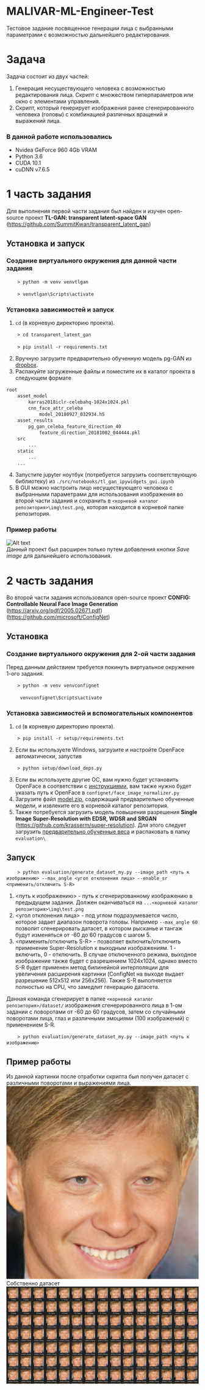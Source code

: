 # MALIVAR-ML-Engineer-Test
Тестовое задание посвященное генерации лица с выбранными параметрами с возможностью дальнейшего редактирования.

# Задача
Задача состоит из двух частей:

1. Генерация несуществующего человека с возможностью редактирования лица.
Скрипт с множеством гиперпараметров или окно с элементами управления.
2. Скрипт, который генерирует изображения ранее сгенерированного человека (головы) с комбинацией различных вращений и выражений лица.

### В данной работе использовались
* Nvidea GeForce 960 4Gb VRAM
* Python 3.6
* CUDA 10.1
* cuDNN v7.6.5
# 1 часть задания
Для выполнения первой части задания был найден и изучен open-source проект __TL-GAN: transparent latent-space GAN__ (https://github.com/SummitKwan/transparent_latent_gan)

## Установка и запуск
### Создание виртуального окружения для данной части задания  
```
    > python -m venv venvtlgan

    > venvtlgan\Scripts\activate
```
### Установка зависимостей и запуск  
1. ```cd``` (в корневую директорию проекта).  

```
    > cd transparent_latent_gan  

    > pip install -r requirements.txt
```
2. Вручную загрузите предварительно обученную модель pg-GAN из [dropbox](https://www.dropbox.com/sh/y1ryg8iq1erfcsr/AAB--PO5qAapwp8ILcgxE2I6a?dl=0).
3. Распакуйте загруженные файлы и поместите их в каталог проекта в следующем формате
```
root
    asset_model
        karras2018iclr-celebahq-1024x1024.pkl
        cnn_face_attr_celeba
            model_20180927_032934.h5
    asset_results
        pg_gan_celeba_feature_direction_40
            feature_direction_20181002_044444.pkl
    src
        ...
    static
        ...
    ...
```
4. Запустите jupyter ноутбук (потребуется загрузить соответствующую библиотеку) из ```./src/notebooks/tl_gan_ipywidgets_gui.ipynb``` 
5. В GUI можно настроить лицо несуществующего человека с выбранными параметрами  для использования изображения во второй части задания и сохранить в ```<корневой каталог репозитория>\img\test.png```, которая находится в корневой папке репозитория.

### Пример работы  
      
![Alt text](./gifs/online_demo_run_fast_01.gif?raw=true "Title")  
Данный проект был расширен только путем добавления кнопки _Save image_ для дальнейшего использования.

# 2 часть задания
Во второй части задания использовался open-source проект __CONFIG: Controllable Neural Face Image Generation__ (https://arxiv.org/pdf/2005.02671.pdf) (https://github.com/microsoft/ConfigNet)

## Установка
### Создание виртуального окружения для 2-ой части задания  
Перед данным действием требуется покинуть виртуальное окружение 1-ого задания.
```
    > python -m venv venvconfignet

     venvconfignet\Scripts\activate
```
### Установка зависимостей и вспомогательных компонентов
1. ```cd``` (в корневую директорию проекта).  
```
    > pip install -r setup/requirements.txt
```
2. Если вы используете Windows, загрузите и настройте OpenFace автоматически, запустив 
```
    > python setup/download_deps.py
```
3. Если вы используете другие ОС, вам нужно будет установить OpenFace в соответствии с [инструкциями](https://github.com/TadasBaltrusaitis/OpenFace/wiki/Unix-Installation), вам также нужно будет указать путь к OpenFace в ```confignet/face_image_normalizer.py```
4. Загрузите файл [model.zip](https://github.com/microsoft/ConfigNet/releases/download/v1.0.0/models.zip), содержащий предварительно обученные модели, и извлеките его в корневой каталог репозитория.
5. Также потребуется загрузить модель повышения разрешения __Single Image Super-Resolution with EDSR, WDSR and SRGAN__ (https://github.com/krasserm/super-resolution). Для этого следует загрузить [предварительно обученные веса](https://martin-krasser.de/sisr/weights-srgan.tar.gz) и распаковать в папку ```evaluation\```
## Запуск
```
    > python evaluation/generate_dataset_my.py --image_path <путь к изображению> --max_angle <угол отклонения лица> --enable_sr <применить/отключить S-R>
```
1. <путь к изображению> - путь к сгенерированному изображению в предыдущем задании. Должен оканчиваться на ```...<корневой каталог репозитория>\img\test.png```
2. <угол отклонения лица> - под углом подразумевается число, которое задает диапазон поворота головы. Например ```--max_angle 60 ``` позволит сгенерировать датасет, в котором рысканье и тангаж будут изменяться от -60 до 60 градусов с шагом 5.
3. <применить/отключить S-R> - позволяет включить/отключить применение Super-Resolution к выходным изображениям. 1 - включить, 0 - отключить. В случае отключенного режима, выходное изображение также будет с разрешением 1024х1024, однако вместо S-R будет применен метод билинейной интерполяции для увеличения расширения картинки (ConfigNet на выходе выдает разрешение 512х512 или 256х256). Также S-R выполняется полностью на CPU, что замедлит генерацию датасета.  

Данная команда сгенерирует в папке ```<корневой каталог репозитория>/dataset/``` изображения сгенерированного лица в 1-ом задании с поворотами от -60 до 60 градусов, затем со случайными поворотами лица, глаз и различными эмоциями (100 изображений) с применением S-R.
```
    > python evaluation/generate_dataset_my.py --image_path <путь к изображению>
```

## Пример работы
Из данной картинки после отработки скрипта был получен датасет с различными поворотами и выражениями лица.
![image info](./gifs/test.png)
Собственно датасет
![image info](./gifs/dataset.png)
